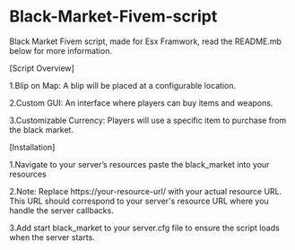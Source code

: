 # Black-Market-Fivem-script
Black Market Fivem script, made for Esx Framwork, read the README.mb below for more information.

[Script Overview]

1.Blip on Map: A blip will be placed at a configurable location.

2.Custom GUI: An interface where players can buy items and weapons.

3.Customizable Currency: Players will use a specific item to purchase from the black market.

[Installation]

1.Navigate to your server’s resources paste the black_market into your resources

2.Note: Replace https://your-resource-url/ with your actual resource URL. This URL should correspond to your server's resource URL where you handle the server callbacks.

3.Add start black_market to your server.cfg file to ensure the script loads when the server starts.
